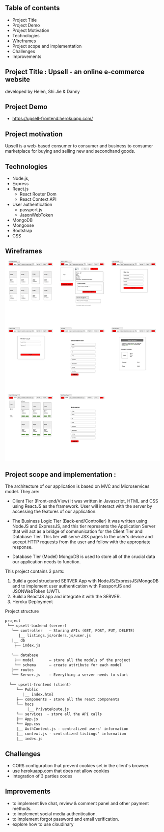
## Table of contents
* Project Title
* Project Demo
* Project Motivation
* Technologies
* Wireframes
* Project scope and implementation
* Challenges
* Improvements

## Project Title : Upsell - an online e-commerce website
developed by Helen, Shi Jie & Danny



## Project Demo
* https://upsell-frontend.herokuapp.com/


## Project motivation
Upsell is a web-based consumer to consumer and business to consumer marketplace for buying and selling new and secondhand goods.


## Technologies
* Node.js,
* Express
* React.js
  - React Router Dom
  - React Context API
* User authentication
   - passport.js
   - JasonWebToken 
* MongoDB
* Mongoose
* Bootstrap
* CSS

## Wireframes

![](images/Upsell_wireframes.png)


## Project scope and implementation :

The architecture of our application is based on MVC and Microservices model. They are:

* Client Tier (Front-end/View)
It was written in Javascript, HTML and CSS using ReactJS as the framework. User will interact with the server by accessing the features of our application.

* The Business Logic Tier (Back-end/Controller)
It was written using NodeJS and ExpressJS, and this tier represents the Application Server that will act as a bridge of communication for the Client Tier and Database Tier. This tier will serve JSX pages to the user's device and accept HTTP requests from the user and follow with the appropriate response.

* Database Tier (Model)
MongoDB is used to store all of the crucial data our application needs to function.


This project contains 3 parts:

1) Build a good structured SERVER App with NodeJS/ExpressJS/MongoDB and
   to implement user authentication with PassportJS and JSONWebToken (JWT).
2) Build a ReactJS app and integrate it with the SERVER.
3) Heroku Deployment

Project structure

```
project
 └── upsell-backend (server)
   └── controller   — Storing APIs (GET, POST, PUT, DELETE)
      |__ listings.js/orders.js/user.js
   |__ db
    ├── index.js

   └── database
    ├── model       — store all the models of the project
    └── schema      — create attribute for each model
   ├── routes
   └── Server.js    — Everything a server needs to start

  └── upsell-frontend (client)
     └── Public  
        |__ index.html
     ├── components - store all the react components
     └── hocs
          |__ PrivateRoute.js
     └── services  - store all the API calls  
     ├── App.js
     └── App.css
     |__ AuthContext.js - centralized users' information
     |__ context.js - centralized listings' information
     |__ index.js
```


## Challenges
* CORS configuration that prevent cookies set in the client's browser.  
* use herokuapp.com that does not allow cookies 
* Integration of 3 parties codes 

## Improvements
* to implement live chat, review & comment panel and other payment methods.
* to implement social media authentication. 
* to implement forgot password and email verification.
* explore how to use cloudinary 

